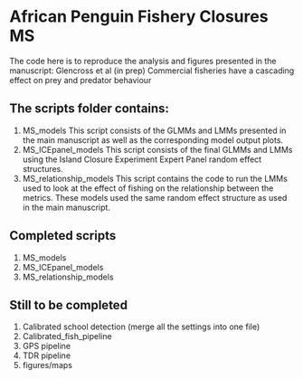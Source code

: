 # African Penguin Fishery Closures MS 
The code here is to reproduce the analysis and figures presented in the manuscript:
Glencross et al (in prep) Commercial fisheries have a cascading effect on prey and predator behaviour 

## The scripts folder contains:

1. MS_models
This script consists of the GLMMs and LMMs presented in the main manuscript as well as the corresponding model output plots.
2. MS_ICEpanel_models
This script consists of the final GLMMs and LMMs using the Island Closure Experiment Expert Panel random effect structures.
3. MS_relationship_models
This script contains the code to run the LMMs used to look at the effect of fishing on the relationship between the metrics. These models used the same random effect structure as used in the main manuscript.

## Completed scripts
1. MS_models
2. MS_ICEpanel_models
3. MS_relationship_models


## Still to be completed
1. Calibrated school detection (merge all the settings into one file)
2. Calibrated_fish_pipeline
3. GPS pipeline
4. TDR pipeline
5. figures/maps
